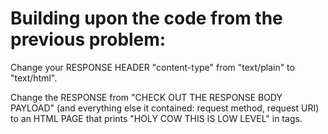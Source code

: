# Building upon the code from the previous problem:

Change your RESPONSE HEADER "content-type" from "text/plain" to "text/html".

Change the RESPONSE from "CHECK OUT THE RESPONSE BODY PAYLOAD" (and everything else it contained: request method, request URI) to an HTML PAGE that prints "HOLY COW THIS IS LOW LEVEL" in tags.
